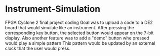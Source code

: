# Instrument-Simulation
FPGA Cyclone 2 final project coding
Goal was to upload a code to a DE2 board that would simulate like an instrument.
After pressing the corresponding key button, the selected button would appear on the 7-bit display.
Also another feature was to add a "demo" button whe pressed would play a simple pattern
This pattern would be updated by an external clock that the user would press. 
